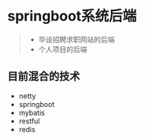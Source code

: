 # springboot系统后端

> - 毕设招聘求职网站的后端
> - 个人项目的后端

## 目前混合的技术
- netty
- springboot
- mybatis
- restful
- redis



